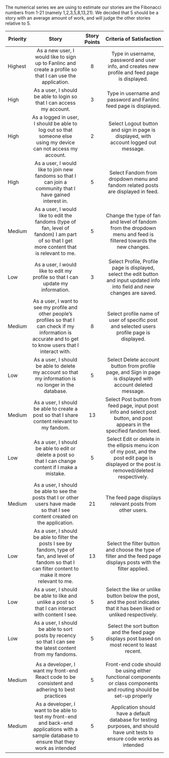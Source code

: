 The numerical series we are using to estimate our stories are the Fibonacci
numbers from 1-21 (namely 1,2,3,5,8,13,21). We decided that 5 should be a story
with an average amount of work, and will judge the other stories relative to 5. 

| Priority |                                                                               Story                                                                              | Story Points |                                                           Criteria of Satisfaction                                                           |
|----------|:----------------------------------------------------------------------------------------------------------------------------------------------------------------:|:------------:|:--------------------------------------------------------------------------------------------------------------------------------------------:|
| Highest  | As a new user, I would like to sign up to Fanlinc and create a profile so that I can use the application.                                                        |       8      | Type in username, password and user info, and creates new profile and feed page is displayed.                                                |
| High     | As a user, I should be able to login so that I can access my account.                                                                                            |       3      | Type in username and password and Fanlinc feed page is displayed.                                                                            |
| High     | As a logged in user, I should be able to log out so that someone else using my device can not access my account.                                                 |       2      | Select Logout button and sign in page is displayed, with account logged out message.                                                         |
| High     | As a user, I would like to join new fandoms so that I can join a community that I have gained interest in.                                                       |       5      | Select Fandom from dropdown menu and fandom related posts are displayed in feed.                                                             |
| Medium   | As a user, I would like to edit the fandoms (type of fan, level of fandom) I am part of so that I get more content that is relevant to me.                       |       5      | Change the type of fan and level of fandom from the dropdown menu and feed is filtered towards the new changes.                              |
| Low      | As a user, I would like to edit my profile so that I can update my information.                                                                                  |       3      | Select Profile, Profile page is displayed, select the edit button and input updated info into field and new changes are saved.               |
| Medium   | As a user, I want to see my profile and other people’s profiles so that I can check if my information is accurate and to get to know users that I interact with. |       8      | Select profile name of user of specific post and selected users profile page is displayed.                                                   |
| Low      | As a user, I should be able to delete my account so that my information is no longer in the database.                                                            |       5      | Select Delete account button from profile page, and Sign in page is displayed with account deleted message.                                  |
| Medium   | As a user, I should be able to create a post so that I share content relevant to my fandom.                                                                      |      13      | Select Post button from feed page, input post info and select post button, and post appears in the specified fandom feed.                    |
| Low      | As a user, I should be able to edit or delete a post so that I can change content if I make a mistake.                                                           |       5      | Select Edit or delete in the ellipsis menu icon of my post, and the post edit page is displayed or the post is removed/deleted respectively. |
| Medium   | As a user, I should be able to see the posts that I or other users have made so that I see content created on the application.                                   |      21      | The feed page displays relevant posts from other users.                                                                                      |
| Low      | As a user, I should be able to filter the posts I see by fandom, type of fan, and level of fandom so that I can filter content to make it more relevant to me.   |      13      | Select the filter button and choose the type of filter and the feed page displays posts with the filter applied.                             |
| Low      | As a user, I should be able to like and unlike a post so that I can interact with content I see.                                                                 |       5      | Select the like or unlike button below the post, and the post indicates that it has been liked or unliked respectively.                      |
| Low      | As a user, I should be able to sort posts by recency so that I can see the latest content from my fandoms.                                                       |       5      | Select the sort button and the feed page displays post based on most recent to least recent.                                                 |
                    |
| Medium   | As a developer, I want my front-end React code to be consistent and adhering to best practices                                                                   |       5      | Front-end code should be using either functional components or class components and routing should be set-up properly                        |
| Medium   | As a developer, I want to be able to test my front-end and back-end applications with a sample database to ensure that they work as intended                     |       5      | Application should have a default database for testing purposes, and should have unit tests to ensure code works as intended                 |
